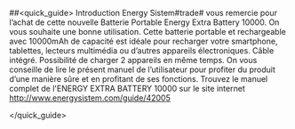 ##<quick_guide> Introduction
Energy Sistem#trade# vous remercie pour l’achat de cette nouvelle Batterie Portable Energy Extra
Battery 10000. On vous souhaite une bonne utilisation. Cette batterie portable et rechargeable
avec 10000mAh de capacité est idéale pour recharger votre smartphone, tablettes, lecteurs
multimédia ou d’autres appareils électroniques. Câble intégré. Possibilité de charger 2 appareils en même temps.
On vous conseille de lire le présent manuel de l’utilisateur pour profiter du produit d’une manière
sûre et en profitant de ses fonctions.
Trouvez le manuel complet de l'ENERGY EXTRA BATTERY 10000 sur le site internet http://www.energysistem.com/guide/42005 

</quick_guide>
